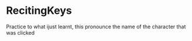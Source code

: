 # RecitingKeys

Practice to what ijust learnt, this pronounce the name of the character that was clicked
